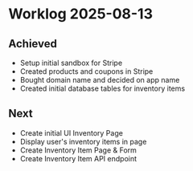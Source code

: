 # Worklog 2025-08-13

## Achieved

- Setup initial sandbox for Stripe
- Created products and coupons in Stripe
- Bought domain name and decided on app name
- Created initial database tables for inventory items

## Next

- Create initial UI Inventory Page
- Display user's inventory items in page
- Create Inventory Item Page & Form
- Create Inventory Item API endpoint
